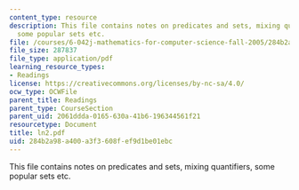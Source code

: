 ```yaml
---
content_type: resource
description: This file contains notes on predicates and sets, mixing quantifiers,
  some popular sets etc.
file: /courses/6-042j-mathematics-for-computer-science-fall-2005/284b2a98a400a3f3608fef9d1be01ebc_ln2.pdf
file_size: 287837
file_type: application/pdf
learning_resource_types:
- Readings
license: https://creativecommons.org/licenses/by-nc-sa/4.0/
ocw_type: OCWFile
parent_title: Readings
parent_type: CourseSection
parent_uid: 2061ddda-0165-630a-41b6-196344561f21
resourcetype: Document
title: ln2.pdf
uid: 284b2a98-a400-a3f3-608f-ef9d1be01ebc
---
```

This file contains notes on predicates and sets, mixing quantifiers, some popular sets etc.
